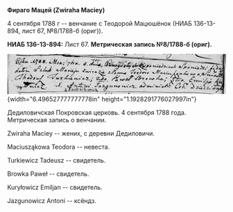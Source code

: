 **Фираго Мацей (Zwiraha Maciey)**

4 сентября 1788 г -- венчание с Теодорой Мацюшёнок (НИАБ 136-13-894,
лист 67, №8/1788-б (ориг)).

**НИАБ 136-13-894:** Лист 67. **Метрическая запись №8/1788-б (ориг).**

![](./media/f34bc553bc0cf39961ef7a32baa9483281ea7d8b.png){width="6.496527777777778in"
height="1.1928291776027997in"}

Дедиловичская Покровская церковь. 4 сентября 1788 года. Метрическая
запись о венчании.

Zwiraha Maciey -- жених, с деревни Дедиловичи.

Maciusząkowa Teodora -- невеста.

Turkiewicz Tadeusz -- свидетель.

Browka Paweł -- свидетель.

Kuryłowicz Emiljan -- свидетель.

Jazgunowicz Antoni -- ксёндз.
